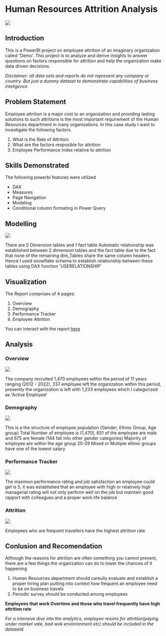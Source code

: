 # Human Resources Attrition Analysis
![](HR_Title.jpg)

## Introduction

This is a PowerBI project on employee attrition of an imaginary organization called 'Demo'. This project is to analyze and derive insights to answer questions on factors responsible for attrition and help the organization make data driven decisions.

_Disclaimer: all data sets and reports do not represent any company or country. But just a dummy dataset to demonstrate capabilities of business inteligence_

## Problem Statement

Employee attrition is a major cost to an organization and providing lasting solutions to such attritions is the most important requirement of the Human Resources department in many organizations. In this case study I want to investigate the following factors.
1. What is the Rate of Attrition
2. What are the factors resposible for attrition
3. Employee Performance Index relative to attrition

## Skills Demonstrated
The following powerbi features were utilized
- DAX
- Measures
- Page Navigation
- Modeling
- Conditional column formating in Power Query

## Modelling
![](Schema.jpg)

There are 5 Dimension tables and 1 fact table
Automatic relationship was established between  2 dimension tables and the fact table due to the fact that none of the remaining dim_Tables share the same column headers. Hence I used snowflake schema to establish relationship between these tables using DAX function 'USERELATIONSHIP' 

## Visualization
The Report comprises of 4 pages:

1. Overview
2. Demography
3. Performance Tracker
4. Employee Attrition

You can interact with the report [here](https://app.powerbi.com/links/kIN8LVfyv3?ctid=d916f1ec-0709-4234-b482-9cb228e0d997&pbi_source=linkShare)
![]()

## Analysis

### Overview
![](Overview.jpg)

The company recruited 1,470 employees within the period of 11 years ranging (2012 - 2022), 237 employee left the organization within this period, presently the organization is left with 1,233  employees  which I categorized as 'Active Employee'


### Demography
![](Demography.jpg)

This is a the structure of employee population (Gender, Ethnic Group, Age group)
Total Number of employee is (1,470), 651 of the employee are male and 675 are female (144 fall into other gender categories)
Majority of employee are within the age group 20-29
Mixed or Multiple ethnic groups have one of the lowest salary

### Performance Tracker
![](performance.jpg)

The maximun performance rating and job satisfaction an employee could get is 5, it was established that an employee with high or relatively high managerial rating will not only perform well on the job but maintain good rapport with colleagues and a proper work life balance

### Attrition
![](Attrition.jpg)

Employees who are frequent travellers have the highest attrition rate

## Conlusion and Recomendation

Although the reasons for attrition are often something you cannot prevent, there are a few things the organization  can do to lower the chances of it happening
1. Human Resources department should careully evaluate and establish a proper hiring plan  putting into context how  frequent  an employee need to be on business travels
2. Periodic survey should be conducted among employees 

**Employees that work Overtime and those who travel frequently have high attrition rate**

_For a intensive dive into the analytics, employee resons for attrition(paying under market vale, bad wok envinronment etc) should be included in the datasetd_

 
